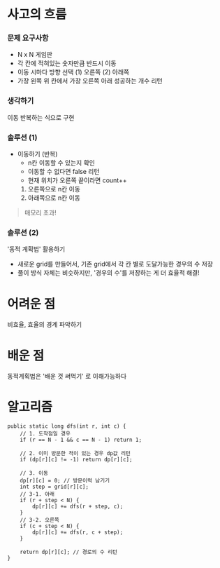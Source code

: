 # 사고의 흐름
### 문제 요구사항
- N x N 게임판
- 각 칸에 적혀있는 숫자만큼 반드시 이동
- 이동 시마다 방향 선택 (1) 오른쪽 (2) 아래쪽
- 가장 왼쪽 위 칸에서 가장 오른쪽 아래 성공하는 개수 리턴

### 생각하기
이동 반복하는 식으로 구현

### 솔루션 (1)
- 이동하기 (반복)
    - n칸 이동할 수 있는지 확인
    - 이동할 수 없다면 false 리턴
    - 현재 위치가 오른쪽 끝이라면 count++
    1. 오른쪽으로 n칸 이동
    2. 아래쪽으로 n칸 이동

> 매모리 초과!

### 솔루션 (2)
'동적 계획법' 활용하기
- 새로운 grid를 만들어서, 기존 grid에서 각 칸 별로 도달가능한 경우의 수 저장
- 풀이 방식 자체는 비슷하지만, '경우의 수'를 저장하는 게 더 효율적
해결!

# 어려운 점
비효율, 효율의 경계 파악하기

# 배운 점
동적계획법은 '배운 것 써먹기' 로 이해가능하다

# 알고리즘
    public static long dfs(int r, int c) {
        // 1. 도착점일 경우
        if (r == N - 1 && c == N - 1) return 1;
    
        // 2. 이미 방문한 적이 있는 경우 dp값 리턴
        if (dp[r][c] != -1) return dp[r][c];
    
        // 3. 이동
        dp[r][c] = 0; // 방문이력 남기기
        int step = grid[r][c];
        // 3-1. 아래
        if (r + step < N) {
            dp[r][c] += dfs(r + step, c);
        }
        // 3-2. 오른쪽
        if (c + step < N) {
            dp[r][c] += dfs(r, c + step);
        }
    
        return dp[r][c]; // 경로의 수 리턴
    }
